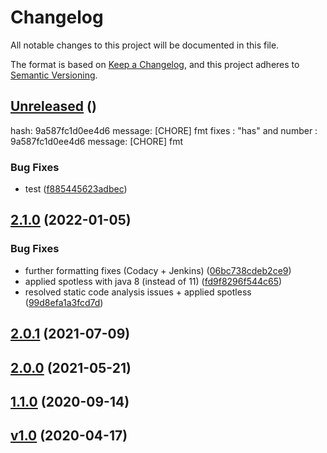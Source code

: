 # Changelog
All notable changes to this project will be documented in this file.

The format is based on [Keep a Changelog](https://keepachangelog.com/en/1.0.0/),
and this project adheres to [Semantic Versioning](https://semver.org/spec/v2.0.0.html).



## [Unreleased](https://gitlab.com/html-validate/html-validate/compare/Unreleased) ()


hash: 9a587fc1d0ee4d6 message: [CHORE] fmt
fixes : "has" and number : 9a587fc1d0ee4d6 message: [CHORE] fmt





### Bug Fixes

-  test ([f885445623adbec](https://github.com/ie3-institute/PSDM_jenkinsDev/commit/f885445623adbec))



## [2.1.0](https://gitlab.com/html-validate/html-validate/compare/2.1.0) (2022-01-05)







### Bug Fixes

-  further formatting fixes (Codacy + Jenkins) ([06bc738cdeb2ce9](https://github.com/ie3-institute/PSDM_jenkinsDev/commit/06bc738cdeb2ce9))
-  applied spotless with java 8 (instead of 11) ([fd9f8296f544c65](https://github.com/ie3-institute/PSDM_jenkinsDev/commit/fd9f8296f544c65))
-  resolved static code analysis issues + applied spotless ([99d8efa1a3fcd7d](https://github.com/ie3-institute/PSDM_jenkinsDev/commit/99d8efa1a3fcd7d))



## [2.0.1](https://gitlab.com/html-validate/html-validate/compare/2.0.1) (2021-07-09)










## [2.0.0](https://gitlab.com/html-validate/html-validate/compare/2.0.0) (2021-05-21)










## [1.1.0](https://gitlab.com/html-validate/html-validate/compare/1.1.0) (2020-09-14)










## [v1.0](https://gitlab.com/html-validate/html-validate/compare/v1.0) (2020-04-17)
